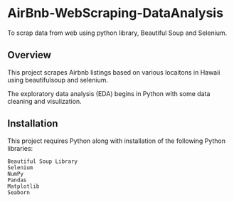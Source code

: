 # AirBnb-WebScraping-DataAnalysis
To scrap data from web using python library, Beautiful Soup and Selenium.

## Overview

This project scrapes Airbnb listings based on various locaitons in Hawaii using beautifulsoup and selenium.

The exploratory data analysis (EDA) begins in Python with some data cleaning and visulization.

## Installation
This project requires Python along with installation of the following Python libraries:

    Beautiful Soup Library
    Selenium
    NumPy
    Pandas
    Matplotlib
    Seaborn

